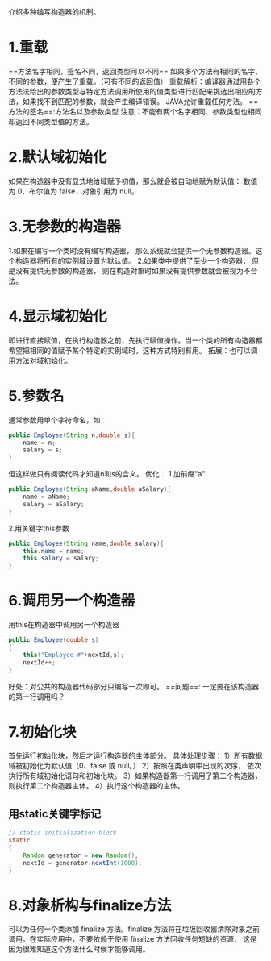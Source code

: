 介绍多种编写构造器的机制。
# 1.重载
==方法名字相同，签名不同，返回类型可以不同==
如果多个方法有相同的名字、不同的参数，便产生了重载。（可有不同的返回值）
重载解析：编译器通过用各个方法法给出的参数类型与特定方法调用所使用的值类型进行匹配来挑选出相应的方法，如果找不到匹配的参数，就会产生编译错误。
JAVA允许重载任何方法。
==方法的签名==:方法名以及参数类型
注意：不能有两个名字相同、参数类型也相同却返回不同类型值的方法。

# 2.默认域初始化
如果在构造器中没有显式地给域赋予初值，那么就会被自动地赋为默认值： 数值为 0、布尔值为 false、对象引用为 null。



# 3.无参数的构造器
1.如果在编写一个类时没有编写构造器， 那么系统就会提供一个无参数构造器。这个构造器将所有的实例域设置为默认值。
2.如果类中提供了至少一个构造器， 但是没有提供无参数的构造器， 则在构造对象时如果没有提供参数就会被视为不合法。


# 4.显示域初始化
即进行直接赋值，在执行构造器之前，先执行赋值操作。当一个类的所有构造器都希望把相同的值赋予某个特定的实例域时，这种方式特别有用。
拓展：也可以调用方法对域初始化。




# 5.参数名
通常参数用单个字符命名，如：
```java
public Employee(String n,double s){
    name = n;
    salary = s;
}
```
但这样做只有阅读代码才知道n和s的含义。
优化：
1.加前缀"a"
```java
public Employee(String aName,double aSalary){
    name = aName;
    salary = aSalary;
}
```

2.用关键字this参数
```java
public Employee(String name,double salary){
    this.name = name;
    this.salary = salary;
}
```


# 6.调用另一个构造器
用this在构造器中调用另一个构造器
```java
public Employee(double s)
{
    this("Employee #"+nextId,s);
    nextId++;
}
```
好处：对公共的构造器代码部分只编写一次即可。
==问题==: 一定要在该构造器的第一行调用吗？ 


# 7.初始化块
首先运行初始化块，然后才运行构造器的主体部分。
具体处理步骤：
1）所有数据域被初始化为默认值（0、false 或 null。）
2）按照在类声明中出现的次序， 依次执行所有域初始化语句和初始化块。
3）如果构造器第一行调用了第二个构造器，则执行第二个构造器主体。
4）执行这个构造器的主体。

## 用static关键字标记
```java
// static initialization block
static  
{
    Random generator = new Random();
    nextId = generator.nextInt(1000);
}
```


# 8.对象析构与finalize方法
可以为任何一个类添加 finalize 方法。finalize 方法将在垃圾回收器清除对象之前调用。在实际应用中，不要依赖于使用 finalize 方法回收任何短缺的资源， 这是因为很难知道这个方法什么时候才能够调用。